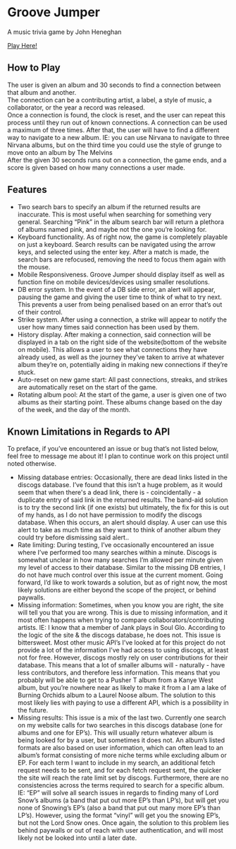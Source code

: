 # Groove Jumper

A music trivia game by John Heneghan

[Play Here!](https://jwh709.github.io/Groove-Jumper/)

## How to Play

The user is given an album and 30 seconds to find a connection between that album and another.  
The connection can be a contributing artist, a label, a style of music, a collaborator, or the year a record was released.  
Once a connection is found, the clock is reset, and the user can repeat this process until they run out of known connections.
A connection can be used a maximum of three times. After that, the user will have to find a different way to navigate to a new album. IE: you can use Nirvana to navigate to three Nirvana albums, but on the third time you could use the style of grunge to move onto an album by The Melvins  
After the given 30 seconds runs out on a connection, the game ends, and a score is given based on how many connections a user made.

## Features

- Two search bars to specify an album if the returned results are inaccurate. This is most useful when searching for something very general. Searching “Pink” in the album search bar will return a plethora of albums named pink, and maybe not the one you’re looking for.
- Keyboard functionality. As of right now, the game is completely playable on just a keyboard. Search results can be navigated using the arrow keys, and selected using the enter key. After a match is made, the search bars are refocused, removing the need to focus them again with the mouse.
- Mobile Responsiveness. Groove Jumper should display itself as well as function fine on mobile devices/devices using smaller resolutions.
- DB error system. In the event of a DB side error, an alert will appear, pausing the game and giving the user time to think of what to try next. This prevents a user from being penalised based on an error that’s out of their control.
- Strike system. After using a connection, a strike will appear to notify the user how many times said connection has been used by them.
- History display. After making a connection, said connection will be displayed in a tab on the right side of the website(bottom of the website on mobile). This allows a user to see what connections they have already used, as well as the journey they’ve taken to arrive at whatever album they’re on, potentially aiding in making new connections if they’re stuck.
- Auto-reset on new game start: All past connections, streaks, and strikes are automatically reset on the start of the game.
- Rotating album pool: At the start of the game, a user is given one of two albums as their starting point. These albums change based on the day of the week, and the day of the month.

## Known Limitations in Regards to API

To preface, if you’ve encountered an issue or bug that’s not listed below, feel free to message me about it! I plan to continue work on this project until noted otherwise.

- Missing database entries: Occasionally, there are dead links listed in the discogs database. I’ve found that this isn’t a huge problem, as it would seem that when there's a dead link, there is - coincidentally - a duplicate entry of said link in the returned results. The band-aid solution is to try the second link (if one exists) but ultimately, the fix for this is out of my hands, as I do not have permission to modify the discogs database. When this occurs, an alert should display. A user can use this alert to take as much time as they want to think of another album they could try before dismissing said alert..
- Rate limiting: During testing, I’ve occasionally encountered an issue where I’ve performed too many searches within a minute. Discogs is somewhat unclear in how many searches I’m allowed per minute given my level of access to their database. Similar to the missing DB entries, I do not have much control over this issue at the current moment. Going forward, I’d like to work towards a solution, but as of right now, the most likely solutions are either beyond the scope of the project, or behind paywalls.
- Missing information: Sometimes, when you know you are right, the site will tell you that you are wrong. This is due to missing information, and it most often happens when trying to compare collaborators/contributing artists. IE: I know that a member of Jank plays in Soul Glo. According to the logic of the site & the discogs database, he does not. This issue is bittersweet. Most other music API’s I’ve looked at for this project do not provide a lot of the information I’ve had access to using discogs, at least not for free. However, discogs mostly rely on user contributions for their database. This means that a lot of smaller albums will - naturally - have less contributors, and therefore less information. This means that you probably will be able to get to a Pusher T album from a Kanye West album, but you’re nowhere near as likely to make it from a I am a lake of Burning Orchids album to a Laurel Noose album. The solution to this most likely lies with paying to use a different API, which is a possibility in the future.
- Missing results: This issue is a mix of the last two. Currently one search on my website calls for two searches in this discogs database (one for albums and one for EP’s). This will usually return whatever album is being looked for by a user, but sometimes it does not. An album’s listed formats are also based on user information, which can often lead to an album’s format consisting of more niche terms while excluding album or EP. For each term I want to include in my search, an additional fetch request needs to be sent, and for each fetch request sent, the quicker the site will reach the rate limit set by discogs. Furthermore, there are no consistencies across the terms required to search for a specific album. IE: “EP” will solve all search issues in regards to finding many of Lord Snow’s albums (a band that put out more EP’s than LP’s), but will get you none of Snowing’s EP’s (also a band that put out many more EP’s than LP’s). However, using the format “vinyl” will get you the snowing EP’s, but not the Lord Snow ones. Once again, the solution to this problem lies behind paywalls or out of reach with user authentication, and will most likely not be looked into until a later date.

